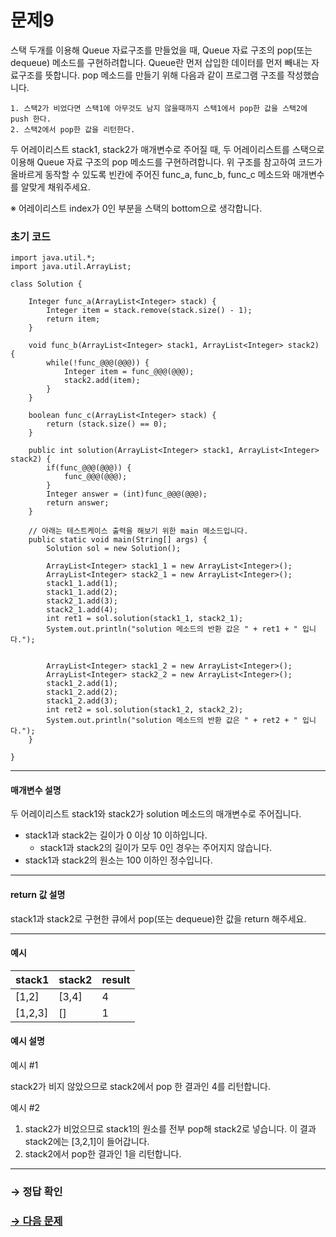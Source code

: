 # 문제9

스택 두개를 이용해 Queue 자료구조를 만들었을 때, Queue 자료 구조의 pop(또는 dequeue) 메소드를 구현하려합니다. Queue란 먼저 삽입한 데이터를 먼저 빼내는 자료구조를 뜻합니다. pop 메소드를 만들기 위해 다음과 같이 프로그램 구조를 작성했습니다.

```
1. 스택2가 비었다면 스택1에 아무것도 남지 않을때까지 스택1에서 pop한 값을 스택2에 push 한다.
2. 스택2에서 pop한 값을 리턴한다.
```

두 어레이리스트 stack1, stack2가 매개변수로 주어질 때, 두 어레이리스트를 스택으로 이용해 Queue 자료 구조의 pop 메소드를 구현하려합니다. 위 구조를 참고하여 코드가 올바르게 동작할 수 있도록 빈칸에 주어진 func_a, func_b, func_c 메소드와 매개변수를 알맞게 채워주세요.

※ 어레이리스트 index가 0인 부분을 스택의 bottom으로 생각합니다.

### 초기 코드

```
import java.util.*;
import java.util.ArrayList;

class Solution {

    Integer func_a(ArrayList<Integer> stack) {
        Integer item = stack.remove(stack.size() - 1);
        return item;
    }
    
    void func_b(ArrayList<Integer> stack1, ArrayList<Integer> stack2) {
        while(!func_@@@(@@@)) {
            Integer item = func_@@@(@@@);
            stack2.add(item);
        }
    }
    
    boolean func_c(ArrayList<Integer> stack) {
        return (stack.size() == 0);
    }
    
    public int solution(ArrayList<Integer> stack1, ArrayList<Integer> stack2) {
        if(func_@@@(@@@)) {
            func_@@@(@@@);
        }
        Integer answer = (int)func_@@@(@@@);
        return answer;
    }
    
    // 아래는 테스트케이스 출력을 해보기 위한 main 메소드입니다.    
    public static void main(String[] args) {
        Solution sol = new Solution();
        
        ArrayList<Integer> stack1_1 = new ArrayList<Integer>();
        ArrayList<Integer> stack2_1 = new ArrayList<Integer>();
        stack1_1.add(1);
        stack1_1.add(2);
        stack2_1.add(3);
        stack2_1.add(4);
        int ret1 = sol.solution(stack1_1, stack2_1);
        System.out.println("solution 메소드의 반환 값은 " + ret1 + " 입니다.");

    
        ArrayList<Integer> stack1_2 = new ArrayList<Integer>();
        ArrayList<Integer> stack2_2 = new ArrayList<Integer>();
        stack1_2.add(1);
        stack1_2.add(2);
        stack1_2.add(3);
        int ret2 = sol.solution(stack1_2, stack2_2);
        System.out.println("solution 메소드의 반환 값은 " + ret2 + " 입니다.");
    }
    
}
```

---

#### 매개변수 설명

두 어레이리스트 stack1와 stack2가 solution 메소드의 매개변수로 주어집니다.

* stack1과 stack2는 길이가 0 이상 10 이하입니다.
    * stack1과 stack2의 길이가 모두 0인 경우는 주어지지 않습니다.
* stack1과 stack2의 원소는 100 이하인 정수입니다.

---

#### return 값 설명

stack1과 stack2로 구현한 큐에서 pop(또는 dequeue)한 값을 return 해주세요.

---

#### 예시

| stack1 | stack2 | result |
|--------|--------|--------|
| [1,2]  | [3,4]  | 4      |
| [1,2,3]  | []  | 1      |

#### 예시 설명

예시 #1

stack2가 비지 않았으므로 stack2에서 pop 한 결과인 4를 리턴합니다.

예시 #2

1. stack2가 비었으므로 stack1의 원소를 전부 pop해 stack2로 넣습니다. 이 결과 stack2에는 [3,2,1]이 들어갑니다.
2. stack2에서 pop한 결과인 1을 리턴합니다.

---

### → 정답 확인

### [→ 다음 문제](https://github.com/tnehf18/cosPro/blob/main/java/ex_1st/ex_1st_06/no_10/ "cosPro 1급 Java 6차 10번 문제")
